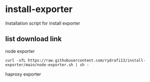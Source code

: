 # install-exporter
Installation script for install exporter

## list download link
node exporter
```
curl -sfL https://raw.githubusercontent.com/rydrafi13/install-exporter/main/node-exporter.sh | sh -
```

haproxy exporter
```
```
